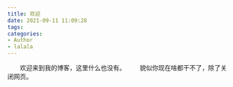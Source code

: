 ```yaml
---
title: 欢迎
date: 2021-09-11 11:09:28
tags:
categories:
- Author
- lalala
---
```

&emsp;&emsp;欢迎来到我的博客，这里什么也没有。
&emsp;&emsp;貌似你现在啥都干不了，除了关闭网页。